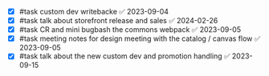 - [x] #task custom dev writebacke ✅ 2023-09-04
- [x] #task talk about storefront release and sales ✅ 2024-02-26
- [x] #task CR and mini bugbash the commons webpack ✅ 2023-09-05
- [x] #task meeting notes for design meeting with the catalog / canvas flow ✅ 2023-09-05
- [x] #task talk about the new custom dev and promotion handling ✅ 2023-09-15